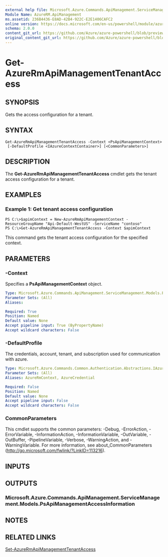 ```yaml
---
external help file: Microsoft.Azure.Commands.ApiManagement.ServiceManagement.dll-Help.xml
Module Name: AzureRM.ApiManagement
ms.assetid: 236B4436-E8AD-42B4-922C-E2E1406CAFC2
online version: https://docs.microsoft.com/en-us/powershell/module/azurerm.apimanagement/get-azurermapimanagementtenantaccess
schema: 2.0.0
content_git_url: https://github.com/Azure/azure-powershell/blob/preview/src/ResourceManager/ApiManagement/Commands.ApiManagement/help/Get-AzureRmApiManagementTenantAccess.md
original_content_git_url: https://github.com/Azure/azure-powershell/blob/preview/src/ResourceManager/ApiManagement/Commands.ApiManagement/help/Get-AzureRmApiManagementTenantAccess.md
---
```


# Get-AzureRmApiManagementTenantAccess

## SYNOPSIS
Gets the access configuration for a tenant.

## SYNTAX

```
Get-AzureRmApiManagementTenantAccess -Context <PsApiManagementContext>
 [-DefaultProfile <IAzureContextContainer>] [<CommonParameters>]
```

## DESCRIPTION
The **Get-AzureRmApiManagementTenantAccess** cmdlet gets the tenant access configuration for a tenant.

## EXAMPLES

### Example 1: Get tenant access configuration
```
PS C:\>$apimContext = New-AzureRmApiManagementContext -ResourceGroupName "Api-Default-WestUS" -ServiceName "contoso"
PS C:\>Get-AzureRmApiManagementTenantAccess -Context $apimContext
```

This command gets the tenant access configuration for the specified context.

## PARAMETERS

### -Context
Specifies a **PsApiManagementContext** object.

```yaml
Type: Microsoft.Azure.Commands.ApiManagement.ServiceManagement.Models.PsApiManagementContext
Parameter Sets: (All)
Aliases: 

Required: True
Position: Named
Default value: None
Accept pipeline input: True (ByPropertyName)
Accept wildcard characters: False
```

### -DefaultProfile
The credentials, account, tenant, and subscription used for communication with azure.
 
 ```yaml
Type: Microsoft.Azure.Commands.Common.Authentication.Abstractions.IAzureContextContainer
Parameter Sets: (All)
Aliases: AzureRmContext, AzureCredential

Required: False
Position: Named
Default value: None
Accept pipeline input: False
Accept wildcard characters: False
```

### CommonParameters
This cmdlet supports the common parameters: -Debug, -ErrorAction, -ErrorVariable, -InformationAction, -InformationVariable, -OutVariable, -OutBuffer, -PipelineVariable, -Verbose, -WarningAction, and -WarningVariable. For more information, see about_CommonParameters (http://go.microsoft.com/fwlink/?LinkID=113216).

## INPUTS

## OUTPUTS

### Microsoft.Azure.Commands.ApiManagement.ServiceManagement.Models.PsApiManagementAccessInformation

## NOTES

## RELATED LINKS

[Set-AzureRmApiManagementTenantAccess](./Set-AzureRmApiManagementTenantAccess.md)


